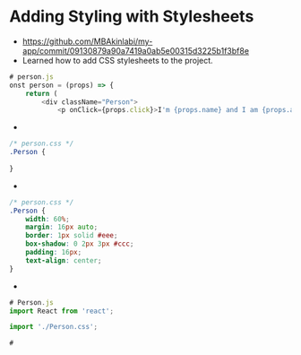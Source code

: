 # Adding Styling with Stylesheets
- https://github.com/MBAkinlabi/my-app/commit/09130879a90a7419a0ab5e00315d3225b1f3bf8e
- Learned how to add CSS stylesheets to the project. 
```js
# person.js
onst person = (props) => {
    return (
        <div className="Person">
            <p onClick={props.click}>I'm {props.name} and I am {props.age} years old!</p>
```
-
```css
/* person.css */
.Person {
    
}
```
-
```css
/* person.css */
.Person {
    width: 60%;
    margin: 16px auto;
    border: 1px solid #eee;
    box-shadow: 0 2px 3px #ccc;
    padding: 16px;
    text-align: center;
}
```
-

```js
# Person.js
import React from 'react';

import './Person.css';
```

```js
#
```